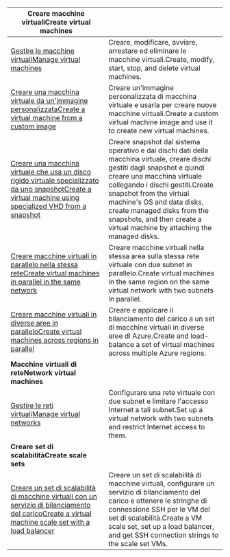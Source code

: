 | <span data-ttu-id="59139-101">**Creare macchine virtuali**</span><span class="sxs-lookup"><span data-stu-id="59139-101">**Create virtual machines**</span></span> || 
|---|---|
| <span data-ttu-id="59139-102">[Gestire le macchine virtuali][1]</span><span class="sxs-lookup"><span data-stu-id="59139-102">[Manage virtual machines][1]</span></span> | <span data-ttu-id="59139-103">Creare, modificare, avviare, arrestare ed eliminare le macchine virtuali.</span><span class="sxs-lookup"><span data-stu-id="59139-103">Create, modify, start, stop, and delete virtual machines.</span></span> |
| <span data-ttu-id="59139-104">[Creare una macchina virtuale da un'immagine personalizzata][2]</span><span class="sxs-lookup"><span data-stu-id="59139-104">[Create a virtual machine from a custom image][2]</span></span> | <span data-ttu-id="59139-105">Creare un'immagine personalizzata di macchina virtuale e usarla per creare nuove macchine virtuali.</span><span class="sxs-lookup"><span data-stu-id="59139-105">Create a custom virtual machine image and use it to create new virtual machines.</span></span> | 
| <span data-ttu-id="59139-106">[Creare una macchina virtuale che usa un disco rigido virtuale specializzato da uno snapshot][3]</span><span class="sxs-lookup"><span data-stu-id="59139-106">[Create a virtual machine using specialized VHD from a snapshot][3]</span></span> | <span data-ttu-id="59139-107">Creare snapshot dal sistema operativo e dai dischi dati della macchina virtuale, creare dischi gestiti dagli snapshot e quindi creare una macchina virtuale collegando i dischi gestiti.</span><span class="sxs-lookup"><span data-stu-id="59139-107">Create snapshot from the virtual machine's OS and data disks, create managed disks from the snapshots, and then create a virtual machine by attaching the managed disks.</span></span> |  
| <span data-ttu-id="59139-108">[Creare macchine virtuali in parallelo nella stessa rete][4]</span><span class="sxs-lookup"><span data-stu-id="59139-108">[Create virtual machines in parallel in the same network][4]</span></span> | <span data-ttu-id="59139-109">Creare macchine virtuali nella stessa area sulla stessa rete virtuale con due subnet in parallelo.</span><span class="sxs-lookup"><span data-stu-id="59139-109">Create virtual machines in the same region on the same virtual network with two subnets in parallel.</span></span> |
| <span data-ttu-id="59139-110">[Creare macchine virtuali in diverse aree in parallelo][5]</span><span class="sxs-lookup"><span data-stu-id="59139-110">[Create virtual machines across regions in parallel][5]</span></span> | <span data-ttu-id="59139-111">Creare e applicare il bilanciamento del carico a un set di macchine virtuali in diverse aree di Azure.</span><span class="sxs-lookup"><span data-stu-id="59139-111">Create and load-balance a set of virtual machines across multiple Azure regions.</span></span> |
| <span data-ttu-id="59139-112">**Macchine virtuali di rete**</span><span class="sxs-lookup"><span data-stu-id="59139-112">**Network virtual machines**</span></span> || 
| <span data-ttu-id="59139-113">[Gestire le reti virtuali][6]</span><span class="sxs-lookup"><span data-stu-id="59139-113">[Manage virtual networks][6]</span></span> | <span data-ttu-id="59139-114">Configurare una rete virtuale con due subnet e limitare l'accesso Internet a tali subnet.</span><span class="sxs-lookup"><span data-stu-id="59139-114">Set up a virtual network with two subnets and restrict Internet access to them.</span></span> |
| <span data-ttu-id="59139-115">**Creare set di scalabilità**</span><span class="sxs-lookup"><span data-stu-id="59139-115">**Create scale sets**</span></span> ||
| <span data-ttu-id="59139-116">[Creare un set di scalabilità di macchine virtuali con un servizio di bilanciamento del carico][7]</span><span class="sxs-lookup"><span data-stu-id="59139-116">[Create a virtual machine scale set with a load balancer][7]</span></span> | <span data-ttu-id="59139-117">Creare un set di scalabilità di macchine virtuali, configurare un servizio di bilanciamento del carico e ottenere le stringhe di connessione SSH per le VM del set di scalabilità.</span><span class="sxs-lookup"><span data-stu-id="59139-117">Create a VM scale set, set up a load balancer, and get SSH connection strings to the scale set VMs.</span></span> |

[1]: ../java-sdk-manage-virtual-machines.md
[2]: https://azure.microsoft.com/resources/samples/managed-disk-java-create-virtual-machine-using-custom-image/
[3]: https://azure.microsoft.com/resources/samples/managed-disk-java-create-virtual-machine-using-specialized-disk-from-vhd/
[4]: https://azure.microsoft.com/resources/samples/compute-java-manage-virtual-machines-in-parallel/
[5]: ../java-sdk-virtual-machines-in-parallel.md
[6]: ../java-sdk-manage-virtual-networks.md
[7]: ../java-sdk-manage-vm-scalesets.md